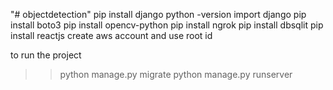 "# objectdetection" 
pip install django
python -version
import django
pip install boto3
pip install opencv-python
pip install ngrok
pip install dbsqlit
pip install reactjs
create aws account and use root id 

to run the project 
>> python manage.py migrate
>> python manage.py runserver
